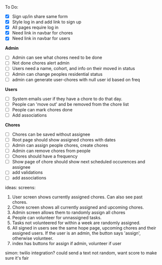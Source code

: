 To Do:
- [x] Sign up/in share same form
- [x] Style log in and add link to sign up
- [x] All pages require log in
- [x] Need link in navbar for chores
- [x] Need link in navbar for users

**Admin**
- [ ] Admin can see what chores need to be done
- [ ] Not done chores alert admin
- [ ] Users need a name, cohort, and info on their moved in status
- [ ] Admin can change peoples residential status
- [ ] admin can generate user-chores with null user id based on freq

**Users**
- [ ] System emails user if they have a chore to do that day.
- [ ] People can 'move out' and be removed from the chore list
- [ ] People can mark chores done
- [ ] Add associations

**Chores**
- [ ] Chores can be saved without assignee
- [ ] Root page should show assigned chores with dates
- [ ] Admin can assign people chores, create chores
- [ ] Admin can remove chores from people
- [ ] Chores should have a frequency
- [ ] Show page of chore should show next scheduled occurences and assignee
- [ ] add validations
- [ ] add associations

ideas:
screens:
1. User screen shows currently assigned chores. Can also see past chores.
2. Chore screen shows all currently assigned and upcoming chores.
3. Admin screen allows them to randomly assign all chores
4. People can volunteer for unnassigned tasks.
5. Tasks not volunteered for within a week are randomly assigned.
6. All signed in users see the same hope page, upcoming chores and their
   assigned users. If the user is an admin, the button says 'assign', otherwise
   volunteer.
7. index has buttons for assign if admin, volunteer if user

simon:
twilio integration? could send a text
not random, want score to make sure it's fair
